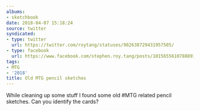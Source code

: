 ```yaml
---
albums:
- sketchbook
date: 2018-04-07 15:18:24
source: twitter
syndicated:
- type: twitter
  url: https://twitter.com/roytang/statuses/982638729431957505/
- type: facebook
  url: https://www.facebook.com/stephen.roy.tang/posts/10156556107888912
tags:
- MTG
- '2018'
title: Old MTG pencil sketches
---
```


While cleaning up some stuff I found some old #MTG related pencil sketches. Can you identify the cards?